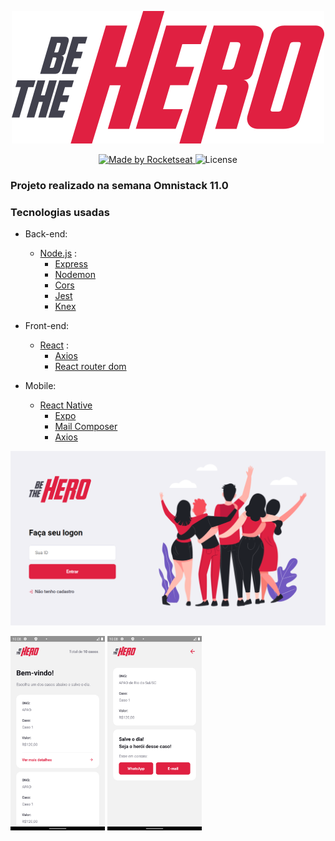<p align="center" > 
<img src="./assets/logo.svg" height="70%" />
<p/>

<p align="center">
  <a href="https://rocketseat.com.br">
    <img alt="Made by Rocketseat" src="https://img.shields.io/badge/made%20by-Rocketseat-red">
  </a>
  <img alt="License" src="https://img.shields.io/badge/license-MIT-red">
</p>

### Projeto realizado na semana Omnistack 11.0
### Tecnologias usadas
- Back-end:
  - [Node.js](https://nodejs.org/en/) :
    - [Express](https://expressjs.com/pt-br/)
    - [Nodemon](https://www.npmjs.com/package/nodemon)
    - [Cors](https://expressjs.com/en/resources/middleware/cors.html)
    - [Jest](https://jestjs.io/pt-BR/)
    - [Knex](http://knexjs.org/)

- Front-end:
  - [React](https://pt-br.reactjs.org/) :
    - [Axios](https://github.com/axios/axios)
    - [React router dom](https://reacttraining.com/react-router/web/guides/quick-start)

- Mobile:
  - [React Native](https://reactnative.dev/)
    - [Expo](https://expo.io/)
    - [Mail Composer](https://docs.expo.io/versions/latest/sdk/mail-composer/)
    - [Axios](https://github.com/axios/axios)
    

<p align="center" >
  <img src="./assets/web.png" >
<p/>

<p>
  <img src="./assets/screenshotHome.png" width="30%" >
  <img src="./assets/screenshotDetails.png" width="30%" >
<p/>